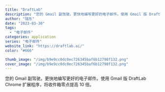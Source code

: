 ```yaml
---
title: "DraftLab"
description: "您的 Gmail 副驾驶。更快地编写更好的电子邮件。使用 Gmail 版 DraftLab Chrome 扩展程序，将收"
author: "瑞东"
date: "2023-03-30"
tags:
  - "电子邮件"
categories: application
series: "电子邮件"
website_link: "https://draftlab.ai/"
color: "#666"

thumb_image: "/img/b9e9cc0dc0ec726345baf6b12798f132.png"
cover_image: "/img/b9e9cc0dc0ec726345baf6b12798f132.png"
---
```


您的 Gmail 副驾驶。更快地编写更好的电子邮件。使用 Gmail 版 DraftLab Chrome 扩展程序，将收件箱零点提高 10 倍。